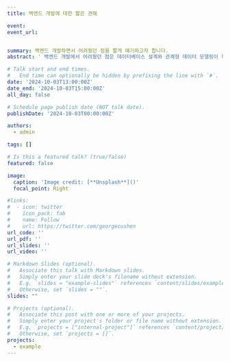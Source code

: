 ```yaml
---
title: 백엔드 개발에 대한 짧은 견해

event: 
event_url: 


summary: 백엔드 개발하면서 어려웠던 점을 짧게 얘기하고자 합니다.
abstract: ' 백엔드 개발에서 어려웠던 점은 데이터베이스 설계와 관계형 데이터 모델링이 복잡해 적절한 구조를 정의하는 것이 힘들었던 것 같다. 또한, RESTful API를 설계할 때 클라이언트의 요구 사항을 충족하면서도 효율적이고 일관된 엔드포인트를 만드는 것이 까다롭고, 다양한 오류를 적절히 처리하며 사용자에게 이해하기 쉬운 메시지를 제공하는 것도 어려웠던 것 같다. 더불어 사용자 인증과 데이터 보호를 위한 보안 취약점을 예방하는 것이 어렵고, 높은 트래픽 상황에서도 안정적인 성능을 유지하기 위해 서버를 최적화하고 스케일링하는 것이 도전적이었던 것 같다.'

# Talk start and end times.
#   End time can optionally be hidden by prefixing the line with `#`.
date: '2024-10-03T13:00:00Z'
date_end: '2024-10-03T15:00:00Z'
all_day: false

# Schedule page publish date (NOT talk date).
publishDate: '2024-10-03T00:00:00Z'

authors:
  - admin

tags: []

# Is this a featured talk? (true/false)
featured: false

image:
  caption: 'Image credit: [**Unsplash**]()'
  focal_point: Right

#links:
#  - icon: twitter
#    icon_pack: fab
#    name: Follow
#    url: https://twitter.com/georgecushen
url_code: ''
url_pdf: ''
url_slides: ''
url_video: ''

# Markdown Slides (optional).
#   Associate this talk with Markdown slides.
#   Simply enter your slide deck's filename without extension.
#   E.g. `slides = "example-slides"` references `content/slides/example-slides.md`.
#   Otherwise, set `slides = ""`.
slides: ""

# Projects (optional).
#   Associate this post with one or more of your projects.
#   Simply enter your project's folder or file name without extension.
#   E.g. `projects = ["internal-project"]` references `content/project/deep-learning/index.md`.
#   Otherwise, set `projects = []`.
projects:
  - example
---
```

